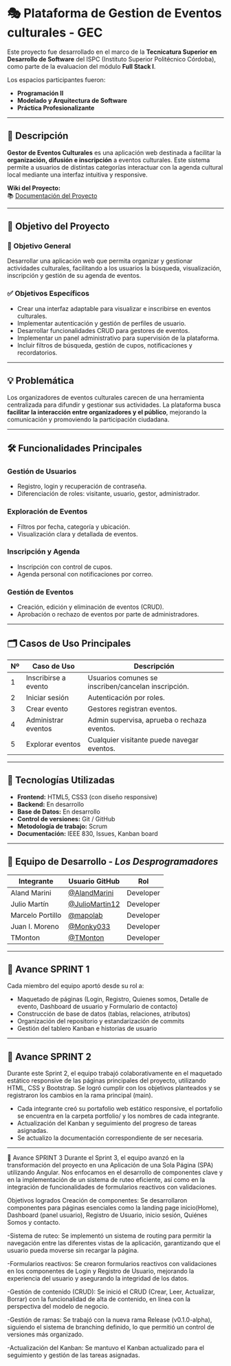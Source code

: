 # 🎭 Plataforma de Gestion de Eventos culturales - GEC

Este proyecto fue desarrollado en el marco de la **Tecnicatura Superior en Desarrollo de Software** del ISPC (Instituto Superior Politécnico Córdoba), como parte de la evaluacion del módulo **Full Stack I**.

Los espacios participantes fueron:

- **Programación II**  
- **Modelado y Arquitectura de Software**  
- **Práctica Profesionalizante**
---

## 📌 Descripción

**Gestor de Eventos Culturales** es una aplicación web destinada a facilitar la **organización, difusión e inscripción** a eventos culturales. Este sistema permite a usuarios de distintas categorías interactuar con la agenda cultural local mediante una interfaz intuitiva y responsive.

**Wiki del Proyecto:**  
📚 [Documentación del Proyecto](https://github.com/LosDesprogramadores/gestor-eventos-culturales-ispc/wiki)  

---

## 🧠 Objetivo del Proyecto

### 🎯 Objetivo General
Desarrollar una aplicación web que permita organizar y gestionar actividades culturales, facilitando a los usuarios la búsqueda, visualización, inscripción y gestión de su agenda de eventos.

### ✅ Objetivos Específicos
- Crear una interfaz adaptable para visualizar e inscribirse en eventos culturales.
- Implementar autenticación y gestión de perfiles de usuario.
- Desarrollar funcionalidades CRUD para gestores de eventos.
- Implementar un panel administrativo para supervisión de la plataforma.
- Incluir filtros de búsqueda, gestión de cupos, notificaciones y recordatorios.

---

## 💡 Problemática

Los organizadores de eventos culturales carecen de una herramienta centralizada para difundir y gestionar sus actividades. La plataforma busca **facilitar la interacción entre organizadores y el público**, mejorando la comunicación y promoviendo la participación ciudadana.

---

## 🛠️ Funcionalidades Principales

### Gestión de Usuarios
- Registro, login y recuperación de contraseña.
- Diferenciación de roles: visitante, usuario, gestor, administrador.

### Exploración de Eventos
- Filtros por fecha, categoría y ubicación.
- Visualización clara y detallada de eventos.

### Inscripción y Agenda
- Inscripción con control de cupos.
- Agenda personal con notificaciones por correo.

### Gestión de Eventos
- Creación, edición y eliminación de eventos (CRUD).
- Aprobación o rechazo de eventos por parte de administradores.

---

## 🗂️ Casos de Uso Principales

| Nº  | Caso de Uso                  | Descripción                                                                 |
|-----|------------------------------|-----------------------------------------------------------------------------|
| 1   | Inscribirse a evento         | Usuarios comunes se inscriben/cancelan inscripción.                        |
| 2   | Iniciar sesión               | Autenticación por roles.                                                   |
| 3   | Crear evento                 | Gestores registran eventos.                                                |
| 4   | Administrar eventos          | Admin supervisa, aprueba o rechaza eventos.                                |
| 5   | Explorar eventos             | Cualquier visitante puede navegar eventos.                                 |

---

## 🧩 Tecnologías Utilizadas

- **Frontend:** HTML5, CSS3 (con diseño responsive)
- **Backend:** En desarrollo 
- **Base de Datos:** En desarrollo
- **Control de versiones:** Git / GitHub
- **Metodología de trabajo:** Scrum
- **Documentación:** IEEE 830, Issues, Kanban board

---

## 👥 Equipo de Desarrollo - *Los Desprogramadores*

| Integrante        | Usuario GitHub     | Rol  |
|-------------------|--------------------|------|
| Aland Marini      | [@AlandMarini](https://github.com/AlandMarini)     | Developer |
| Julio Martín      | [@JulioMartin12](https://github.com/JulioMartin12) | Developer |
| Marcelo Portillo  | [@mapolab](https://github.com/mapolab)             | Developer |
| Juan I. Moreno    | [@Monky033](https://github.com/Monky033)           | Developer |
| TMonton           | [@TMonton](https://github.com/TMonton)             | Developer |

---

## 🔁 Avance SPRINT 1

Cada miembro del equipo aportó desde su rol a:
- Maquetado de páginas (Login, Registro, Quienes somos, Detalle de evento, Dashboard de usuario y Formulario de contacto)
- Construcción de base de datos (tablas, relaciones, atributos)
- Organización del repositorio y estandarización de commits
- Gestión del tablero Kanban e historias de usuario

---
## 🔁 Avance SPRINT 2 
Durante este Sprint 2, el equipo trabajó colaborativamente en el maquetado estático responsive de las páginas principales del proyecto, utilizando HTML, CSS y Bootstrap. Se logró cumplir con los objetivos planteados y se registraron los cambios en la rama principal (main).

- Cada integrante creó su portafolio web estático responsive, el portafolio se encuentra en la carpeta portfolio/ y los nombres de cada integrante.
- Actualización del Kanban y seguimiento del progreso de tareas asignadas.
- Se actualizo la documentación correspondiente de ser necesaria.

---
🔁 Avance SPRINT 3
Durante el Sprint 3, el equipo avanzó en la transformación del proyecto en una Aplicación de una Sola Página (SPA) utilizando Angular. Nos enfocamos en el desarrollo de componentes clave y en la implementación de un sistema de ruteo eficiente, así como en la integración de funcionalidades de formularios reactivos con validaciones.

Objetivos logrados
Creación de componentes: Se desarrollaron componentes para páginas esenciales como la landing page inicio(Home), Dashboard (panel usuario), Registro de Usuario, inicio sesión, Quiénes Somos y contacto.

-Sistema de ruteo: Se implementó un sistema de routing para permitir la navegación entre las diferentes vistas de la aplicación, garantizando que el usuario pueda moverse sin recargar la página.

-Formularios reactivos: Se crearon formularios reactivos con validaciones en los componentes de Login y Registro de Usuario, mejorando la experiencia del usuario y asegurando la integridad de los datos.

-Gestión de contenido (CRUD): Se inició el CRUD (Crear, Leer, Actualizar, Borrar) con la funcionalidad de alta de contenido, en línea con la perspectiva del modelo de negocio.

-Gestión de ramas: Se trabajó con la nueva rama Release (v0.1.0-alpha), siguiendo el sistema de branching definido, lo que permitió un control de versiones más organizado.

-Actualización del Kanban: Se mantuvo el Kanban actualizado para el seguimiento y gestión de las tareas asignadas.

